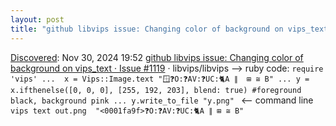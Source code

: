 ```yaml
---
layout: post
title: "github libvips issue: Changing color of background on vips_text · Issue #1119"
---
```

[Discovered](http://rolandtanglao.com/2020/07/29/p1-blogthis-checkvist-list-links-to-blog/): Nov 30, 2024 19:52 [github libvips issue: Changing color of background on vips_text · Issue #1119](https://github.com/libvips/libvips/issues/1119)  · libvips/libvips --> ruby code: `require 'vips' ...  x = Vips::Image.text "🪟❓O:❓AV:❓UC:🐈A ∥  ⊞ ≅ B" ... y = x.ifthenelse([0, 0, 0], [255, 192, 203], blend: true) #foreground black, background pink ... y.write_to_file "y.png" ` <--  command line `vips text out.png  "<0001fa9f>❓O:❓AV:❓UC:🐈A ∥ ⊞ ≅ B"`

